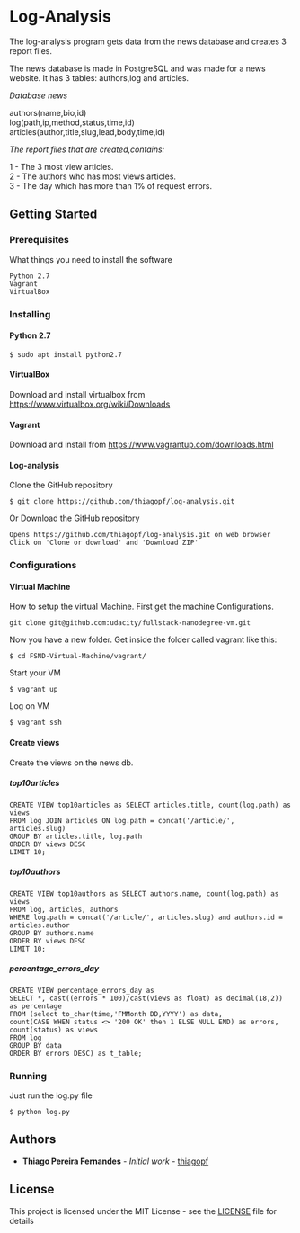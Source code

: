 # Log-Analysis

The log-analysis program gets data from the news database and creates 3 report files.

The news database is made in PostgreSQL and was made for a news website. It has 3 tables: authors,log and articles.

*Database news*

authors(name,bio,id)  
log(path,ip,method,status,time,id)  
articles(author,title,slug,lead,body,time,id)

*The report files that are created,contains:*

1 - The 3 most view articles.  
2 - The authors who has most views articles.  
3 - The day which has more than 1% of request errors.

## Getting Started

### Prerequisites

What things you need to install the software

```
Python 2.7
Vagrant
VirtualBox
```
### Installing

#### Python 2.7
```
$ sudo apt install python2.7
```

#### VirtualBox
Download and install virtualbox from https://www.virtualbox.org/wiki/Downloads

#### Vagrant
Download and install from https://www.vagrantup.com/downloads.html

#### Log-analysis

Clone the GitHub repository

```
$ git clone https://github.com/thiagopf/log-analysis.git
```
Or Download the GitHub repository

```
Opens https://github.com/thiagopf/log-analysis.git on web browser
Click on 'Clone or download' and 'Download ZIP'
```

### Configurations


#### Virtual Machine
How to setup the virtual Machine. First get the machine Configurations.
```
git clone git@github.com:udacity/fullstack-nanodegree-vm.git
```
Now you have a new folder. Get inside the folder called vagrant like this:
```
$ cd FSND-Virtual-Machine/vagrant/
```
Start your VM
```
$ vagrant up
```
Log on VM
```
$ vagrant ssh
```
#### Create views
Create the views on the news db.
##### top10articles
```
CREATE VIEW top10articles as SELECT articles.title, count(log.path) as views
FROM log JOIN articles ON log.path = concat('/article/', articles.slug)
GROUP BY articles.title, log.path
ORDER BY views DESC
LIMIT 10;
```

##### top10authors
```
CREATE VIEW top10authors as SELECT authors.name, count(log.path) as views
FROM log, articles, authors
WHERE log.path = concat('/article/', articles.slug) and authors.id = articles.author
GROUP BY authors.name
ORDER BY views DESC
LIMIT 10;
```
##### percentage_errors_day
```
CREATE VIEW percentage_errors_day as
SELECT *, cast((errors * 100)/cast(views as float) as decimal(18,2)) as percentage
FROM (select to_char(time,'FMMonth DD,YYYY') as data,
count(CASE WHEN status <> '200 OK' then 1 ELSE NULL END) as errors,
count(status) as views
FROM log
GROUP BY data
ORDER BY errors DESC) as t_table;
```


### Running
Just run the log.py file
```
$ python log.py
```

## Authors

* **Thiago Pereira Fernandes** - *Initial work* - [thiagopf](https://github.com/thiagopf)

## License

This project is licensed under the MIT License - see the [LICENSE](LICENSE) file for details
